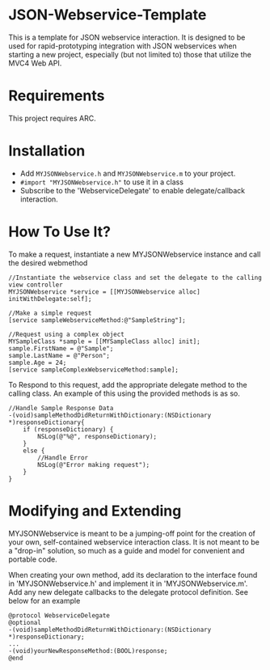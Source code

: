 JSON-Webservice-Template
========================

This is a template for JSON webservice interaction. It is designed to be used for rapid-prototyping integration with JSON webservices when starting a new project, especially (but not limited to) those that utilize the MVC4 Web API.


Requirements
========================

This project requires ARC.


Installation
========================

- Add `MYJSONWebservice.h` and `MYJSONWebservice.m` to your project.
- `#import "MYJSONWebservice.h"` to use it in a class
- Subscribe to the 'WebserviceDelegate' to enable delegate/callback interaction.


How To Use It?
========================

To make a request, instantiate a new MYJSONWebservice instance and call the desired webmethod

    //Instantiate the webservice class and set the delegate to the calling view controller
    MYJSONWebservice *service = [[MYJSONWebservice alloc] initWithDelegate:self];
    
    //Make a simple request
    [service sampleWebserviceMethod:@"SampleString"];
    
    //Request using a complex object
    MYSampleClass *sample = [[MYSampleClass alloc] init];
    sample.FirstName = @"Sample";
    sample.LastName = @"Person";
    sample.Age = 24;
    [service sampleComplexWebserviceMethod:sample];
    
To Respond to this request, add the appropriate delegate method to the calling class. An example of this using the provided methods is as so.

    //Handle Sample Response Data
    -(void)sampleMethodDidReturnWithDictionary:(NSDictionary *)responseDictionary{
        if (responseDictionary) {
            NSLog(@"%@", responseDictionary);
        }
        else {
            //Handle Error
            NSLog(@"Error making request");
        }
    }


Modifying and Extending
========================

MYJSONWebservice is meant to be a jumping-off point for the creation of your own, self-contained webservice interaction class. It is not meant to be a "drop-in" solution, so much as a guide and model for convenient and portable code.

When creating your own method, add its declaration to the interface found in 'MYJSONWebservice.h' and implement it in 'MYJSONWebservice.m'. Add any new delegate callbacks to the delegate protocol definition. See below for an example

    @protocol WebserviceDelegate
    @optional
    -(void)sampleMethodDidReturnWithDictionary:(NSDictionary *)responseDictionary;
    ...
    -(void)yourNewResponseMethod:(BOOL)response;
    @end


